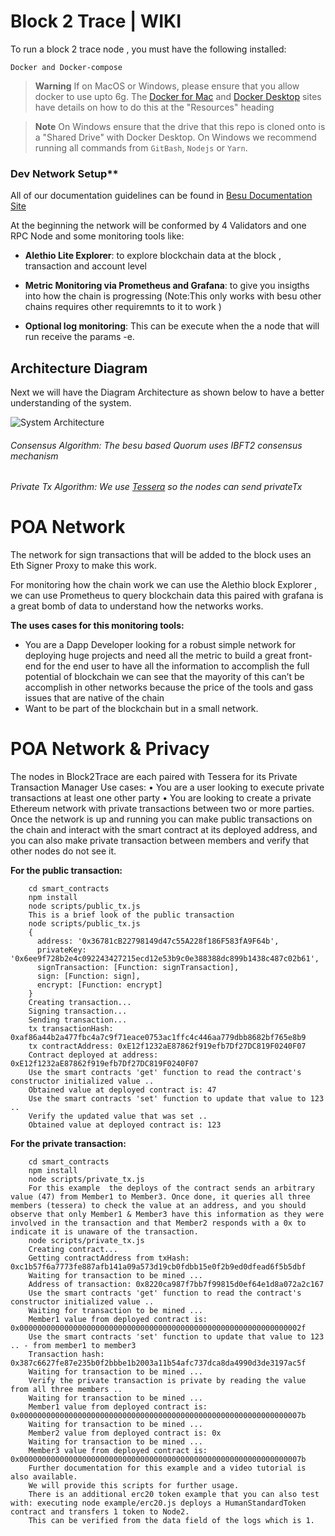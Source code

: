 # Block 2 Trace | WIKI


To run a block 2 trace node , you must have the following installed:

    Docker and Docker-compose
 
> **Warning**
> If on MacOS or Windows, please ensure that you allow docker to use upto 6g. The [Docker for Mac](https://docs.docker.com/desktop/mac/) and [Docker Desktop](https://docs.docker.com/desktop/install/windows-install/) sites have details on how to do this at the "Resources" heading

> **Note**
> On Windows ensure that the drive that this repo is cloned onto is a "Shared Drive" with Docker Desktop. On Windows we recommend running all commands from `GitBash`, `Nodejs` or `Yarn`.
    



### Dev Network Setup**

All of our documentation guidelines can be found in [Besu Documentation Site](https://besu.hyperledger.org/en/stable/)

At the beginning the network will be conformed by 4 Validators and one RPC Node and some monitoring tools like:

- **Alethio Lite Explorer**: to explore blockchain data at the block , transaction and account level 

- **Metric Monitoring via Prometheus and Grafana**: to give you insigths into how the chain is progressing (Note:This only works with besu other chains requires other requiremnts to it to work )

- **Optional log monitoring**: This can be execute when the a node that will run receive the params -e.

## Architecture Diagram

Next we will have the Diagram Architecture as shown below to have a better understanding of the system.

![System Architecture](https://bafkreic4hlcgqtpiixhf33ubado5texsfq6lvytz2stwftdc2sbv776eru.ipfs.nftstorage.link/)

###### Consensus Algorithm: The besu based Quorum uses IBFT2 consensus mechanism 
###### Private Tx Algorithm: We use [Tessera](https://docs.tessera.consensys.net/en/stable/) so the nodes can send privateTx

# POA Network 

The network for sign transactions that will be added to the block uses an Eth Signer Proxy to make this work.

For monitoring how the chain work we can use the Alethio block Explorer  , we can use Prometheus to query blockchain data this paired with grafana  is a great bomb of data to understand how the networks works.

**The uses cases for this monitoring tools:**

- You are a Dapp Developer looking for a robust simple network for deploying huge projects and need all the metric to build a great front-end for the end user to have all the information to accomplish the full potential of blockchain we can see that the mayority of this can’t be accomplish in other networks because the price of the tools and gass issues that are native of the chain
- Want to be part of the blockchain but in a small network.

# POA Network & Privacy 

The nodes in Block2Trace are each paired with Tessera for its Private Transaction Manager
Use cases: 
    • You are a user looking to execute private transactions at least one other party 
    • You are looking to create a private Ethereum network with private transactions between two or more parties. 
Once the network is up and running you can make public transactions on the chain and interact with the smart contract at its deployed address, and you can also make private transaction between members and verify that other nodes do not see it. 

**For the public transaction:**
```
    cd smart_contracts
    npm install
    node scripts/public_tx.js
    This is a brief look of the public transaction 
    node scripts/public_tx.js 
    {
      address: '0x36781cB22798149d47c55A228f186F583fA9F64b',
      privateKey: '0x6ee9f728b2e4c092243427215ecd12e53b9c0e388388dc899b1438c487c02b61',
      signTransaction: [Function: signTransaction],
      sign: [Function: sign],
      encrypt: [Function: encrypt]
    }
    Creating transaction...
    Signing transaction...
    Sending transaction...
    tx transactionHash: 0xaf86a44b2a477fbc4a7c9f71eace0753ac1ffc4c446aa779dbb8682bf765e8b9
    tx contractAddress: 0xE12f1232aE87862f919efb7Df27DC819F0240F07
    Contract deployed at address: 0xE12f1232aE87862f919efb7Df27DC819F0240F07
    Use the smart contracts 'get' function to read the contract's constructor initialized value .. 
    Obtained value at deployed contract is: 47
    Use the smart contracts 'set' function to update that value to 123 .. 
    Verify the updated value that was set .. 
    Obtained value at deployed contract is: 123
```

**For the private transaction:**
```
    cd smart_contracts
    npm install
    node scripts/private_tx.js
    For this example  the deploys of the contract sends an arbitrary value (47) from Member1 to Member3. Once done, it queries all three members (tessera) to check the value at an address, and you should observe that only Member1 & Member3 have this information as they were involved in the transaction and that Member2 responds with a 0x to indicate it is unaware of the transaction.
    node scripts/private_tx.js
    Creating contract...
    Getting contractAddress from txHash:  0xc1b57f6a7773fe887afb141a09a573d19cb0fdbb15e0f2b9ed0dfead6f5b5dbf
    Waiting for transaction to be mined ...
    Address of transaction: 0x8220ca987f7bb7f99815d0ef64e1d8a072a2c167
    Use the smart contracts 'get' function to read the contract's constructor initialized value .. 
    Waiting for transaction to be mined ...
    Member1 value from deployed contract is: 0x000000000000000000000000000000000000000000000000000000000000002f
    Use the smart contracts 'set' function to update that value to 123 .. - from member1 to member3 
    Transaction hash: 0x387c6627fe87e235b0f2bbbe1b2003a11b54afc737dca8da4990d3de3197ac5f
    Waiting for transaction to be mined ...
    Verify the private transaction is private by reading the value from all three members .. 
    Waiting for transaction to be mined ...
    Member1 value from deployed contract is: 0x000000000000000000000000000000000000000000000000000000000000007b
    Waiting for transaction to be mined ...
    Member2 value from deployed contract is: 0x
    Waiting for transaction to be mined ...
    Member3 value from deployed contract is: 0x000000000000000000000000000000000000000000000000000000000000007b
    Further documentation for this example and a video tutorial is also available.
    We will provide this scripts for further usage.
    There is an additional erc20 token example that you can also test with: executing node example/erc20.js deploys a HumanStandardToken contract and transfers 1 token to Node2.
    This can be verified from the data field of the logs which is 1.
```





